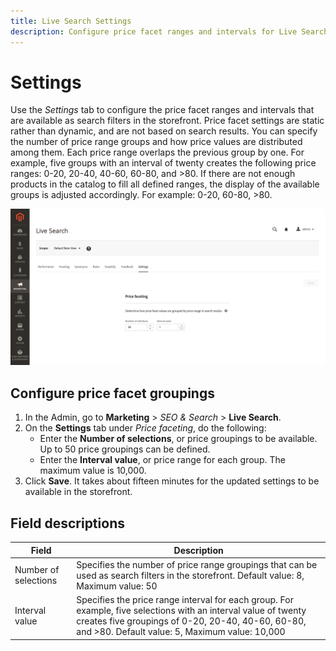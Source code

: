 ```yaml
---
title: Live Search Settings
description: Configure price facet ranges and intervals for Live Search facets.
---
```

# Settings

Use the *Settings* tab to configure the price facet ranges and intervals that are available as search filters in the storefront. Price facet settings are static rather than dynamic, and are not based on search results.
You can specify the number of price range groups and how price values are distributed among them. Each price range overlaps the previous group by one. For example, five groups with an interval of twenty creates the following price ranges: 0-20, 20-40, 40-60, 60-80, and >80. If there are not enough products in the catalog to fill all defined ranges, the display of the available groups is adjusted accordingly. For example: 0-20, 60-80, >80.

![Settings](assets/settings.png?lang=en)

## Configure price facet groupings

1. In the Admin, go to **Marketing** > *SEO & Search* > **Live Search**.
1. On the **Settings** tab under *Price faceting*, do the following:
   * Enter the **Number of selections**, or price groupings to be available. Up to 50 price groupings can be defined.
   * Enter the **Interval value**, or price range for each group. The maximum value is 10,000.
1. Click **Save**.
   It takes about fifteen minutes for the updated settings to be available in the storefront.

## Field descriptions

| Field | Description |
|--- |--- |
| Number of selections | Specifies the number of price range groupings that can be used as search filters in the storefront. Default value: 8, Maximum value: 50 |
| Interval value | Specifies the price range interval for each group. For example, five selections with an interval value of twenty creates five groupings of 0-20, 20-40, 40-60, 60-80, and >80. Default value: 5, Maximum value: 10,000 |
